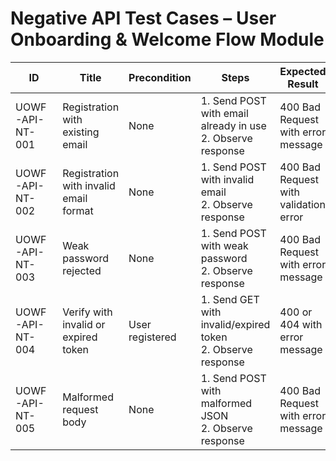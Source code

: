 # Negative API Test Cases – User Onboarding & Welcome Flow Module

| ID               | Title                                           | Precondition                        | Steps                                                         | Expected Result                           | Actual Result | Status |
|-------------------|-------------------------------------------------|-------------------------------------|---------------------------------------------------------------|-------------------------------------------|---------------|--------|
| UOWF-API-NT-001   | Registration with existing email                | None                                | 1. Send POST with email already in use <br> 2. Observe response | 400 Bad Request with error message |               |        |
| UOWF-API-NT-002   | Registration with invalid email format          | None                                | 1. Send POST with invalid email <br> 2. Observe response | 400 Bad Request with validation error |               |        |
| UOWF-API-NT-003   | Weak password rejected                          | None                                | 1. Send POST with weak password <br> 2. Observe response | 400 Bad Request with error message |               |        |
| UOWF-API-NT-004   | Verify with invalid or expired token            | User registered                     | 1. Send GET with invalid/expired token <br> 2. Observe response | 400 or 404 with error message |               |        |
| UOWF-API-NT-005   | Malformed request body                          | None                                | 1. Send POST with malformed JSON <br> 2. Observe response | 400 Bad Request with error message |               |        |